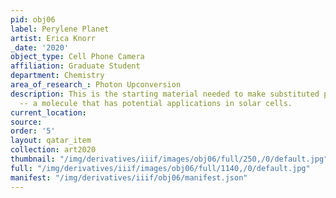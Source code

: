```yaml
---
pid: obj06
label: Perylene Planet
artist: Erica Knorr
_date: '2020'
object_type: Cell Phone Camera
affiliation: Graduate Student
department: Chemistry
area_of_research_: Photon Upconversion
description: This is the starting material needed to make substituted perylene diimide
  -- a molecule that has potential applications in solar cells.
current_location: 
source: 
order: '5'
layout: qatar_item
collection: art2020
thumbnail: "/img/derivatives/iiif/images/obj06/full/250,/0/default.jpg"
full: "/img/derivatives/iiif/images/obj06/full/1140,/0/default.jpg"
manifest: "/img/derivatives/iiif/obj06/manifest.json"
---
```

